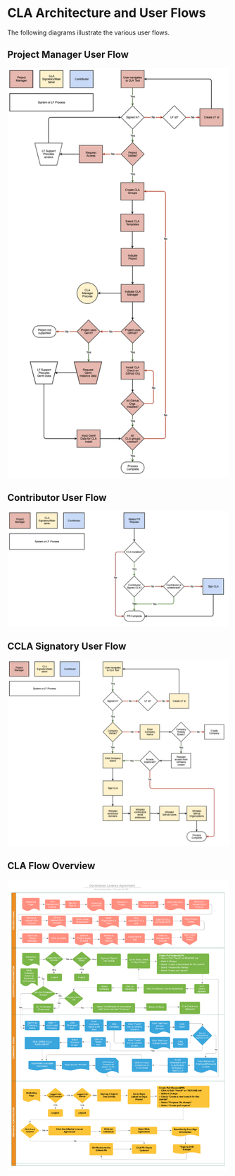 # CLA Architecture and User Flows

The following diagrams illustrate the various user flows.

## Project Manager User Flow

![CLA Project Manager User Flow](imgs/project-manager-user-flow.png)

## Contributor User Flow

![CLA Contributor User Flow](imgs/cla-contributor-user-flow.png)

## CCLA Signatory User Flow

![CCLA Signatory User Flow](imgs/cla-signatory-user-flow.png)

## CLA Flow Overview

![CLA Flow Overview](imgs/cla-overview.png)